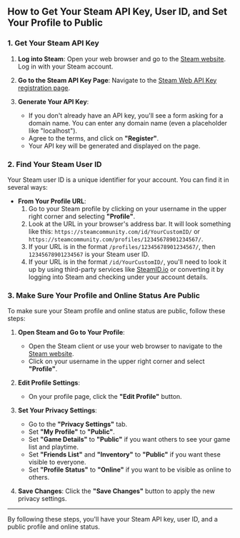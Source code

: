 ## How to Get Your Steam API Key, User ID, and Set Your Profile to Public

### 1. Get Your Steam API Key

1. **Log into Steam**: Open your web browser and go to the [Steam website](https://store.steampowered.com/). Log in with your Steam account.
   
2. **Go to the Steam API Key Page**: Navigate to the [Steam Web API Key registration page](https://steamcommunity.com/dev/apikey).

3. **Generate Your API Key**:
   - If you don't already have an API key, you'll see a form asking for a domain name. You can enter any domain name (even a placeholder like "localhost").
   - Agree to the terms, and click on **"Register"**.
   - Your API key will be generated and displayed on the page.

### 2. Find Your Steam User ID

Your Steam user ID is a unique identifier for your account. You can find it in several ways:

- **From Your Profile URL**:
  1. Go to your Steam profile by clicking on your username in the upper right corner and selecting **"Profile"**.
  2. Look at the URL in your browser's address bar. It will look something like this: `https://steamcommunity.com/id/YourCustomID/` or `https://steamcommunity.com/profiles/12345678901234567/`.
  3. If your URL is in the format `/profiles/12345678901234567/`, then `12345678901234567` is your Steam user ID.
  4. If your URL is in the format `/id/YourCustomID/`, you'll need to look it up by using third-party services like [SteamID.io](https://steamid.io/) or converting it by logging into Steam and checking under your account details.

### 3. Make Sure Your Profile and Online Status Are Public

To make sure your Steam profile and online status are public, follow these steps:

1. **Open Steam and Go to Your Profile**:
   - Open the Steam client or use your web browser to navigate to the [Steam website](https://store.steampowered.com/).
   - Click on your username in the upper right corner and select **"Profile"**.

2. **Edit Profile Settings**:
   - On your profile page, click the **"Edit Profile"** button.

3. **Set Your Privacy Settings**:
   - Go to the **"Privacy Settings"** tab.
   - Set **"My Profile"** to **"Public"**.
   - Set **"Game Details"** to **"Public"** if you want others to see your game list and playtime.
   - Set **"Friends List"** and **"Inventory"** to **"Public"** if you want these visible to everyone.
   - Set **"Profile Status"** to **"Online"** if you want to be visible as online to others.

4. **Save Changes**: Click the **"Save Changes"** button to apply the new privacy settings.

---

By following these steps, you'll have your Steam API key, user ID, and a public profile and online status.
